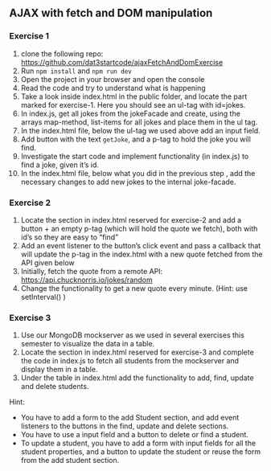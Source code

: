 ## AJAX with fetch and DOM manipulation

### Exercise 1

1. clone the following repo: https://github.com/dat3startcode/ajaxFetchAndDomExercise
2. Run `npm install` and `npm run dev`
3. Open the project in your browser and open the console
4. Read the code and try to understand what is happening
5. Take a look inside index.html in the public folder, and locate the part marked for exercise-1. Here you should see an ul-tag with id=jokes.
6. In index.js, get all jokes from the jokeFacade and create, using the arrays map-method, list-items for all jokes and place them in the ul tag.
7. In the index.html file, below the ul-tag we used above add an input field.
8. Add button with the text `getJoke`, and a p-tag to hold the joke you will find. 
9. Investigate the start code and implement functionality (in index.js) to find a joke, given it’s id.
10. In the index.html file, below what you did in the previous step , add the necessary changes to add new jokes to the internal joke-facade.

### Exercise 2

1. Locate the section in index.html reserved for exercise-2 and add a button + an empty p-tag (which will hold the quote we fetch), both with id’s so they are easy to “find” 
2. Add an event listener to the button’s click event and pass a callback that will update the p-tag in the index.html with a new quote fetched from the API given below 
3. Initially, fetch the quote from a remote API: https://api.chucknorris.io/jokes/random
4. Change the functionality to get a new quote every minute. (Hint: use setInterval() )


### Exercise 3

1. Use our MongoDB mockserver as we used in several exercises this semester to visualize the data in a table.
2. Locate the section in index.html reserved for exercise-3 and complete the code in index.js to fetch all students from the mockserver and display them in a table.
3. Under the table in index.html add the functionality to add, find, update and delete students.

Hint: 
- You have to add a form to the add Student section, and add event listeners to the buttons in the find, update and delete sections.
- You have to use a input field and a button to delete or find a student.
- To update a student, you have to add a form with input fields for all the student properties, and a button to update the student or reuse the form from the add student section.



